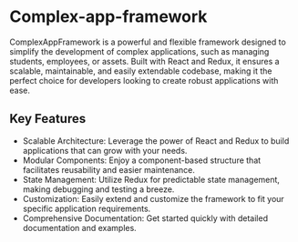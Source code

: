 # Complex-app-framework

ComplexAppFramework is a powerful and flexible framework designed to simplify the development of complex applications, such as managing students, employees, or assets. Built with React and Redux, it ensures a scalable, maintainable, and easily extendable codebase, making it the perfect choice for developers looking to create robust applications with ease.

## Key Features

- Scalable Architecture: Leverage the power of React and Redux to build applications that can grow with your needs.
- Modular Components: Enjoy a component-based structure that facilitates reusability and easier maintenance.
- State Management: Utilize Redux for predictable state management, making debugging and testing a breeze.
- Customization: Easily extend and customize the framework to fit your specific application requirements.
- Comprehensive Documentation: Get started quickly with detailed documentation and examples.
